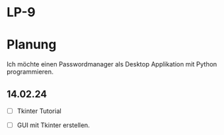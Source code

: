 # LP-9

# Planung
Ich möchte einen Passwordmanager als Desktop Applikation mit Python programmieren. 


## 14.02.24 
- [ ] Tkinter Tutorial
- [ ] GUI mit Tkinter erstellen.
      
